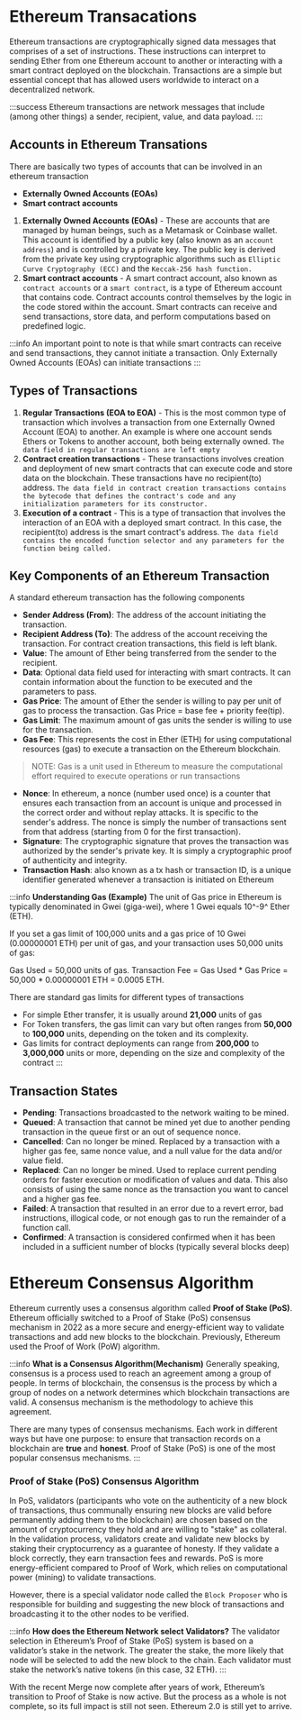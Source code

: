 # Ethereum Transacations
Ethereum transactions are cryptographically signed data messages that comprises of a set of instructions. These instructions can interpret to sending Ether from one Ethereum account to another or interacting with a smart contract deployed on the blockchain. Transactions are a simple but essential concept that has allowed users worldwide to interact on a decentralized network. 

:::success
Ethereum transactions are network messages that include (among other things) a sender, recipient, value, and data payload.
:::


## Accounts in Ethereum Transations
There are basically two types of accounts that can be involved in an ethereum transaction
- **Externally Owned Accounts (EOAs)**
- **Smart contract accounts**

1. **Externally Owned Accounts (EOAs)** - These are accounts that are managed by human beings, such as a Metamask or Coinbase wallet. This account is identified by a public key (also known as an `account address`) and is controlled by a private key. The public key is derived from the private key using cryptographic algorithms such as  `Elliptic Curve Cryptography (ECC)` and the `Keccak-256 hash function.`
2. **Smart contract accounts** - A smart contract account, also known as `contract accounts` or a `smart contract`, is a type of Ethereum account that contains code. Contract accounts control themselves by the logic in the code stored within the account. Smart contracts can receive and send transactions, store data, and perform computations based on predefined logic.

:::info
An important point to note is that while smart contracts can receive and send transactions, they cannot initiate a transaction. Only Externally Owned Accounts (EOAs) can initiate transactions
:::

## Types of Transactions
1. **Regular Transactions (EOA to EOA)** - This is the most common type of transaction which involves a transaction from one Externally Owned Account (EOA) to another. An example is where one account sends Ethers or Tokens to another account, both being externally owned. `The data field in regular transactions are left empty`
2. **Contract creation transactions** - These transactions involves creation and deployment of new smart contracts that can execute code and store data on the blockchain. These transactions have no recipient(to) address. `The data field in contract creation transactions contains the bytecode that defines the contract's code and any initialization parameters for its constructor.`
3. **Execution of a contract** - This is a type of transaction that involves the interaction of an EOA with a deployed smart contract. In this case, the recipient(to) address is the smart contract's address. `The data field contains the encoded function selector and any parameters for the function being called.`

## Key Components of an Ethereum Transaction
A standard ethereum transaction has the following components
- **Sender Address (From)**: The address of the account initiating the transaction.
- **Recipient Address (To)**: The address of the account receiving the transaction. For contract creation transactions, this field is left blank.
- **Value**: The amount of Ether being transferred from the sender to the recipient.
- **Data**: Optional data field used for interacting with smart contracts. It can contain information about the function to be executed and the parameters to pass.
- **Gas Price**: The amount of Ether the sender is willing to pay per unit of gas to process the transaction. Gas Price = base fee + priority fee(tip).
- **Gas Limit**: The maximum amount of gas units the sender is willing to use for the transaction.
- **Gas Fee**: This represents the cost in Ether (ETH) for using computational resources (gas) to execute a transaction on the Ethereum blockchain.
> NOTE: Gas is a unit used in Ethereum to measure the computational effort required to execute operations or run transactions
- **Nonce**: In ethereum, a nonce (number used once) is a counter that ensures each transaction from an account is unique and processed in the correct order and without replay attacks. It is specific to the sender's address. The nonce is simply the number of transactions sent from that address (starting from 0 for the first transaction).
- **Signature**: The cryptographic signature that proves the transaction was authorized by the sender's private key. It is simply a cryptographic proof of authenticity and integrity.
- **Transaction Hash**: also known as a tx hash or transaction ID, is a unique identifier generated whenever a transaction is initiated on Ethereum

:::info
**Understanding Gas (Example)**
The unit of Gas price in Ethereum is typically denominated in Gwei (giga-wei), where 1 Gwei equals 
10^-9^ Ether (ETH).

If you set a gas limit of 100,000 units and a gas price of 10 Gwei (0.00000001 ETH) per unit of gas, and your transaction uses 50,000 units of gas:

Gas Used = 50,000 units of gas.
Transaction Fee = Gas Used * Gas Price = 50,000 * 0.00000001 ETH = 0.0005 ETH.

There are standard gas limits for different types of transactions
- For simple Ether transfer, it is usually around **21,000** units of gas
- For Token transfers, the gas limit can vary but often ranges from **50,000** to **100,000** units, depending on the token and its complexity.
- Gas limits for contract deployments can range from **200,000** to **3,000,000** units or more, depending on the size and complexity of the contract
:::

## Transaction States
- **Pending**: Transactions broadcasted to the network waiting to be mined. 
- **Queued**: A transaction that cannot be mined yet due to another pending transaction in the queue first or an out of sequence nonce.
- **Cancelled**: Can no longer be mined. Replaced by a transaction with a higher gas fee, same nonce value, and a null value for the data and/or value field.
- **Replaced**: Can no longer be mined. Used to replace current pending orders for faster execution or modification of values and data. This also consists of using the same nonce as the transaction you want to cancel and a higher gas fee.
- **Failed**: A transaction that resulted in an error due to a revert error, bad instructions, illogical code, or not enough gas to run the remainder of a function call.
- **Confirmed**: A transaction is considered confirmed when it has been included in a sufficient number of blocks (typically several blocks deep)

# Ethereum Consensus Algorithm
Ethereum currently uses a consensus algorithm called **Proof of Stake (PoS)**. Ethereum officially switched to a Proof of Stake (PoS) consensus mechanism in 2022 as a more secure and energy-efficient way to validate transactions and add new blocks to the blockchain. Previously, Ethereum used the Proof of Work (PoW) algorithm.

:::info
**What is a Consensus Algorithm(Mechanism)**
Generally speaking, consensus is a process used to reach an agreement among a group of people. In terms of blockchain, the consensus is the process by which a group of nodes on a network determines which blockchain transactions are valid. A consensus mechanism is the methodology to achieve this agreement. 

There are many types of consensus mechanisms. Each work in different ways but have one purpose: to ensure that transaction records on a blockchain are **true** and **honest**. Proof of Stake (PoS) is one of the most popular consensus mechanisms.
:::

### Proof of Stake (PoS) Consensus Algorithm

In PoS, validators (participants who vote on the authenticity of a new block of transactions, thus communally ensuring new blocks are valid before permanently adding them to the blockchain) are chosen based on the amount of cryptocurrency they hold and are willing to "stake" as collateral.
In the validation process, validators create and validate new blocks by staking their cryptocurrency as a guarantee of honesty. If they validate a block correctly, they earn transaction fees and rewards.
PoS is more energy-efficient compared to Proof of Work, which relies on computational power (mining) to validate transactions.

However, there is a special validator node called the `Block Proposer` who is responsible for building and suggesting the new block of transactions and broadcasting it to the other nodes to be verified.

:::info
**How does the Ethereum Network select Validators?**
The validator selection in Ethereum’s Proof of Stake (PoS) system is based on a validator’s stake in the network. The greater the stake, the more likely that node will be selected to add the new block to the chain. Each validator must stake the network’s native tokens (in this case, 32 ETH).
:::

With the recent Merge now complete after years of work, Ethereum’s transition to Proof of Stake is now active. But the process as a whole is not complete, so its full impact is still not seen. Ethereum 2.0 is still yet to arrive.

